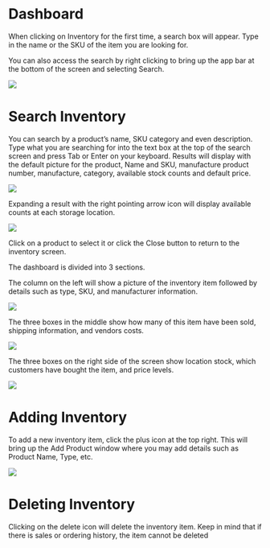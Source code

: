 # Dashboard

When clicking on Inventory for the first time, a search box will appear. Type in the name or the SKU of the item you are looking for.

You can also access the search by right clicking to bring up the app bar at the bottom of the screen and selecting Search.

![](https://cdn.realsgii2.dev/wise-software-docs/image_3.d8fdfa24.png)

# Search Inventory
You can search by a product’s name, SKU category and even description. Type what you are searching for into the text box at the top of the search screen and press Tab or Enter on your keyboard. Results will display with the default picture for the product, Name and SKU, manufacture product number, manufacture, category, available stock counts and default price.

![](https://cdn.realsgii2.dev/wise-software-docs/image_4.9315b0e0.png)

Expanding a result with the right pointing arrow icon will display available counts at each storage location.

![](https://cdn.realsgii2.dev/wise-software-docs/image_5.59b8f36e.png)

Click on a product to select it or click the Close button to return to the inventory screen.

The dashboard is divided into 3 sections.

The column on the left will show a picture of the inventory item followed by details such as type, SKU, and manufacturer information.

![](https://cdn.realsgii2.dev/wise-software-docs/image_6.0028741f.png)

The three boxes in the middle show how many of this item have been sold, shipping information, and vendors costs.

![](https://cdn.realsgii2.dev/wise-software-docs/image_7.1db7fc15.png)

The three boxes on the right side of the screen show location stock, which customers have bought the item, and price levels.

![](https://cdn.realsgii2.dev/wise-software-docs/image_8.17761039.png)

# Adding Inventory

To add a new inventory item, click the plus icon at the top right. This will bring up the Add Product window where you may add details such as Product Name, Type, etc.

![](https://cdn.realsgii2.dev/wise-software-docs/image_9.406952c1.png)

# Deleting Inventory

Clicking on the delete icon will delete the inventory item. Keep in mind that if there is sales or ordering history, the item cannot be deleted
